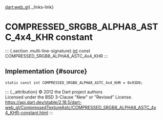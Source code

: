 [dart:web\_gl](../../dart-web_gl/dart-web_gl-library){._links-link}

COMPRESSED\_SRGB8\_ALPHA8\_ASTC\_4x4\_KHR constant
==================================================

::: {.section .multi-line-signature}
[int](../../dart-core/int-class) const
COMPRESSED\_SRGB8\_ALPHA8\_ASTC\_4x4\_KHR
:::

Implementation {#source}
--------------

``` {.language-dart data-language="dart"}
static const int COMPRESSED_SRGB8_ALPHA8_ASTC_4x4_KHR = 0x93D0;
```

::: {._attribution}
© 2012 the Dart project authors\
Licensed under the BSD 3-Clause \"New\" or \"Revised\" License.\
<https://api.dart.dev/stable/2.18.5/dart-web_gl/CompressedTextureAstc/COMPRESSED_SRGB8_ALPHA8_ASTC_4x4_KHR-constant.html>
:::
